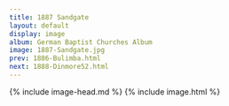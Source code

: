 ```yaml
---
title: 1887 Sandgate
layout: default
display: image
album: German Baptist Churches Album
image: 1887-Sandgate.jpg
prev: 1886-Bulimba.html
next: 1888-Dinmore52.html
---
```

{% include image-head.md %}
{% include image.html %}